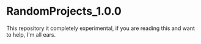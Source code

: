 # RandomProjects_1.0.0
This repository it completely experimental, if you are reading this and want to help, I'm all ears.
